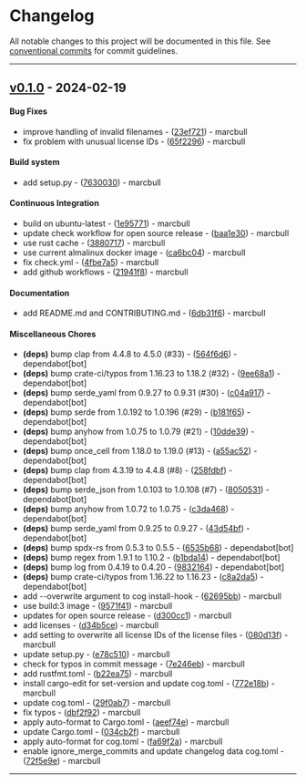 # Changelog
All notable changes to this project will be documented in this file. See [conventional commits](https://www.conventionalcommits.org/) for commit guidelines.

- - -

## [v0.1.0](https://github.com/x-software-com/sancus/compare/96aa8bf492ffb107c1f56fa615c41ccd193e9d65..v0.1.0) - 2024-02-19
#### Bug Fixes
- improve handling of invalid filenames - ([23ef721](https://github.com/x-software-com/sancus/commit/23ef7219d267e187d3e5f46912e8e5fe2073d3b7)) - marcbull
- fix problem with unusual license IDs - ([65f2296](https://github.com/x-software-com/sancus/commit/65f22965517a1f2b23035f7e0ecf7ff992f19b48)) - marcbull
#### Build system
- add setup.py - ([7630030](https://github.com/x-software-com/sancus/commit/7630030fcf02e955507a7ca284df3e7b79e07843)) - marcbull
#### Continuous Integration
- build on ubuntu-latest - ([1e95771](https://github.com/x-software-com/sancus/commit/1e9577112c2d8ec2d1b7cfbdbd0dcc327d18a536)) - marcbull
- update check workflow for open source release - ([baa1e30](https://github.com/x-software-com/sancus/commit/baa1e308fe08b9c8382ecfd37143f461563b21f8)) - marcbull
- use rust cache - ([3880717](https://github.com/x-software-com/sancus/commit/3880717c92c00258e27c3a6ddd95edc4ad0a1723)) - marcbull
- use current almalinux docker image - ([ca6bc04](https://github.com/x-software-com/sancus/commit/ca6bc047f7a4ca0385f2f4c15f1fc725ab9580aa)) - marcbull
- fix check.yml - ([4fbe7a5](https://github.com/x-software-com/sancus/commit/4fbe7a5404cb87a0ee8afd281c13d5f4ca99c16a)) - marcbull
- add github workflows - ([21941f8](https://github.com/x-software-com/sancus/commit/21941f80002ca86a375b513726182ca04b22c379)) - marcbull
#### Documentation
- add README.md and CONTRIBUTING.md - ([6db31f6](https://github.com/x-software-com/sancus/commit/6db31f67b306ec0d3faf4ade35559a2f9ff26a4e)) - marcbull
#### Miscellaneous Chores
- **(deps)** bump clap from 4.4.8 to 4.5.0 (#33) - ([564f6d6](https://github.com/x-software-com/sancus/commit/564f6d66ce474078d52229d9a23927302893b89a)) - dependabot[bot]
- **(deps)** bump crate-ci/typos from 1.16.23 to 1.18.2 (#32) - ([9ee68a1](https://github.com/x-software-com/sancus/commit/9ee68a1ee15b2fa9dca71917e8e286a57e9825de)) - dependabot[bot]
- **(deps)** bump serde_yaml from 0.9.27 to 0.9.31 (#30) - ([c04a917](https://github.com/x-software-com/sancus/commit/c04a917fcee42c6728476a6061d93f73b7b8bf6c)) - dependabot[bot]
- **(deps)** bump serde from 1.0.192 to 1.0.196 (#29) - ([b181f65](https://github.com/x-software-com/sancus/commit/b181f65713374e50270ac7ff5903c6a8d792313a)) - dependabot[bot]
- **(deps)** bump anyhow from 1.0.75 to 1.0.79 (#21) - ([10dde39](https://github.com/x-software-com/sancus/commit/10dde39f1c0d65bbaa3e6e73e3ff767c0e934d71)) - dependabot[bot]
- **(deps)** bump once_cell from 1.18.0 to 1.19.0 (#13) - ([a55ac52](https://github.com/x-software-com/sancus/commit/a55ac5263b7892168a0d692f9543fcdaf2b77065)) - dependabot[bot]
- **(deps)** bump clap from 4.3.19 to 4.4.8 (#8) - ([258fdbf](https://github.com/x-software-com/sancus/commit/258fdbf6349c06ca9d8cf8fdc7a56327cad9603b)) - dependabot[bot]
- **(deps)** bump serde_json from 1.0.103 to 1.0.108 (#7) - ([8050531](https://github.com/x-software-com/sancus/commit/8050531935e6c6923a0db6a5404f9d75d614ffca)) - dependabot[bot]
- **(deps)** bump anyhow from 1.0.72 to 1.0.75 - ([c3da468](https://github.com/x-software-com/sancus/commit/c3da468e41dbbf82d780dffc6722e0e446c2eb16)) - dependabot[bot]
- **(deps)** bump serde_yaml from 0.9.25 to 0.9.27 - ([43d54bf](https://github.com/x-software-com/sancus/commit/43d54bfcd7109c033817fe6c045882ff2730e3c2)) - dependabot[bot]
- **(deps)** bump spdx-rs from 0.5.3 to 0.5.5 - ([6535b68](https://github.com/x-software-com/sancus/commit/6535b682cabeda422ecbf0a6981186d33206433d)) - dependabot[bot]
- **(deps)** bump regex from 1.9.1 to 1.10.2 - ([b1bda14](https://github.com/x-software-com/sancus/commit/b1bda14a474737ac5a7e130c0e01faa24502380b)) - dependabot[bot]
- **(deps)** bump log from 0.4.19 to 0.4.20 - ([9832164](https://github.com/x-software-com/sancus/commit/9832164c31f3b2cf99e90c97b182b4685c1e9f9f)) - dependabot[bot]
- **(deps)** bump crate-ci/typos from 1.16.22 to 1.16.23 - ([c8a2da5](https://github.com/x-software-com/sancus/commit/c8a2da57b19918f0d23404501cc63ce91f316f93)) - dependabot[bot]
- add --overwrite argument to cog install-hook - ([62695bb](https://github.com/x-software-com/sancus/commit/62695bbd0f03922216fd3181eca5f66fe716dc87)) - marcbull
- use build:3 image - ([9571f41](https://github.com/x-software-com/sancus/commit/9571f4173ecd4097f0a2807e4e3d01621e993eb9)) - marcbull
- updates for open source release - ([d300cc1](https://github.com/x-software-com/sancus/commit/d300cc1f9191f5fecffd30d80d88cf33637d40e8)) - marcbull
- add licenses - ([d34b5ce](https://github.com/x-software-com/sancus/commit/d34b5ceed60cb9204d3d8929e07d73c77a318664)) - marcbull
- add setting to overwrite all license IDs of the license files - ([080d13f](https://github.com/x-software-com/sancus/commit/080d13fe4a46f5d76d64d8ba0b4954044d26e3d1)) - marcbull
- update setup.py - ([e78c510](https://github.com/x-software-com/sancus/commit/e78c5105ae9d7126dbbcdc58ce4ed66898dbdd6b)) - marcbull
- check for typos in commit message - ([7e246eb](https://github.com/x-software-com/sancus/commit/7e246ebef27ac10dfc47e7af1f97537334d32c0b)) - marcbull
- add rustfmt.toml - ([b22ea75](https://github.com/x-software-com/sancus/commit/b22ea759800b4d7e4cb076a94b7241787c170854)) - marcbull
- install cargo-edit for set-version and update cog.toml - ([772e18b](https://github.com/x-software-com/sancus/commit/772e18bf21d38fd84bdd5e176676fedce86b29eb)) - marcbull
- update cog.toml - ([29f0ab7](https://github.com/x-software-com/sancus/commit/29f0ab7eb567c0f9f9987880a739bb761d9480b5)) - marcbull
- fix typos - ([dbf2f92](https://github.com/x-software-com/sancus/commit/dbf2f92ff39b2526590392e3681c27f8ec5dc2c2)) - marcbull
- apply auto-format to Cargo.toml - ([aeef74e](https://github.com/x-software-com/sancus/commit/aeef74e34ed38e088e88680e46d8969e5711ee83)) - marcbull
- update Cargo.toml - ([034cb2f](https://github.com/x-software-com/sancus/commit/034cb2ff426e786311be2090a71b92095836dd4a)) - marcbull
- apply auto-format for cog.toml - ([fa69f2a](https://github.com/x-software-com/sancus/commit/fa69f2ad86db8093ce83f3b07aa7979ca422d08e)) - marcbull
- enable ignore_merge_commits and update changelog data cog.toml - ([72f5e9e](https://github.com/x-software-com/sancus/commit/72f5e9e2f425870683a06e80836532cde726747a)) - marcbull

- - -
